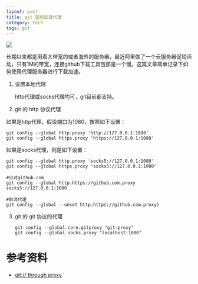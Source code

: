 ```yaml
---
layout: post
title: git 国内加速代理
category: tech
tags: git
---
```

![](https://cdn.kelu.org/blog/tags/git.jpg)

长期以来都是用着大带宽的或者海外的服务器，最近阿里做了一个云服务器促销活动，只有1M的带宽，连接github下载工具包那是一个慢。这篇文章简单记录下如何使用代理服务器进行下载加速。

1. 设置本地代理

   http代理或socks代理均可，git目前都支持。

2.  git 的 http 协议代理

   如果是http代理，假设端口为1080，按照如下设置：

   ```
   git config --global http.proxy 'http://127.0.0.1:1080' 
   git config --global https.proxy 'https://127.0.0.1:1080'
   ```

   如果是socks代理，则是如下设置：

   ```
   git config --global http.proxy 'socks5://127.0.0.1:1080' 
   git config --global https.proxy 'socks5://127.0.0.1:1080'

   #只对github.com
   git config --global http.https://github.com.proxy socks5://127.0.0.1:1080

   #取消代理
   git config --global --unset http.https://github.com.proxy)

   ```

3. git 的 git 协议的代理

   ```
   git config --global core.gitproxy "git-proxy"
   git config --global socks.proxy "localhost:1080"
   ```



# 参考资料

* [git:// through proxy](https://stackoverflow.com/questions/5860888/git-through-proxy)
